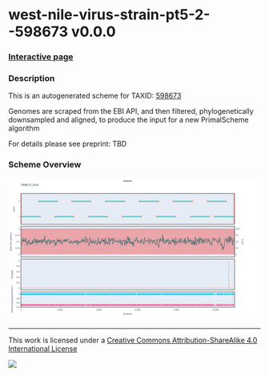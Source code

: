 # west-nile-virus-strain-pt5-2--598673 v0.0.0

### [Interactive page](https://chrisgkent.github.io/schemes/west-nile-virus-strain-pt5-2--598673-1000-v0.0.0)

### Description

This is an autogenerated scheme for TAXID: [598673](https://www.ncbi.nlm.nih.gov/Taxonomy/Browser/wwwtax.cgi?mode=Info&id=598673&lvl=3&lin=f&keep=1&srchmode=1&unlock)

Genomes are scraped from the EBI API, and then filtered, phylogenetically downsampled and aligned, to produce the input for a new PrimalScheme algorithm

For details please see preprint: TBD

### Scheme Overview

![Alt text](work/598673_final.png '598673_final.png')

------------------------------------------------------------------------

This work is licensed under a [Creative Commons Attribution-ShareAlike 4.0 International License](http://creativecommons.org/licenses/by-sa/4.0/) 

![](https://i.creativecommons.org/l/by-sa/4.0/88x31.png)